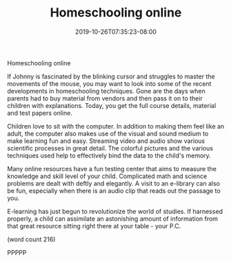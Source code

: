 ﻿---
title: "Homeschooling online"
date: 2019-10-26T07:35:23-08:00
description: "Home Schooling Tips for Web Success"
featured_image: "/images/Home Schooling.jpg"
tags: ["Home Schooling"]
---

Homeschooling online

If Johnny is fascinated by the blinking cursor and struggles to
master the movements of the mouse, you may want to look into some 
of the recent developments in homeschooling techniques. Gone are 
the days when parents had to buy material from vendors and then 
pass it on to their children with explanations. Today, you get the 
full course details, material and test papers online.

Children love to sit with the computer. In addition to making them 
feel like an adult, the computer also makes use of the visual and 
sound medium to make learning fun and easy. Streaming video and 
audio show various scientific processes in great detail. The 
colorful pictures and the various techniques used help to 
effectively bind the data to the child's memory.

Many online resources have a fun testing center that aims to 
measure the knowledge and skill level of your child. Complicated 
math and science problems are dealt with deftly and elegantly.
A visit to an e-library can also be fun, especially when there 
is an audio clip that reads out the passage to you. 

E-learning has just begun to revolutionize the world of studies. 
If harnessed properly, a child can assimilate an astonishing 
amount of information from that great resource sitting right there 
at your table - your P.C. 

(word count 216)

PPPPP
